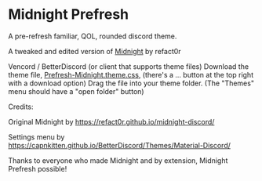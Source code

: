 # Midnight Prefresh
A pre-refresh familiar, QOL, rounded discord theme.

A tweaked and edited version of [Midnight](https://refact0r.github.io/midnight-discord/) by refact0r

Vencord / BetterDiscord (or client that supports theme files)
Download the theme file, [Prefresh-Midnight.theme.css](https://github.com/IyeViking/Midnight-Prefresh-Discord-Theme/blob/main/midnight-prefresh.theme.css), (there's a ... button at the top right with a download option)
Drag the file into your theme folder. (The "Themes" menu should have a "open folder" button)

Credits:

Original Midnight by https://refact0r.github.io/midnight-discord/

Settings menu by https://capnkitten.github.io/BetterDiscord/Themes/Material-Discord/

Thanks to everyone who made Midnight and by extension, Midnight Prefresh possible!

